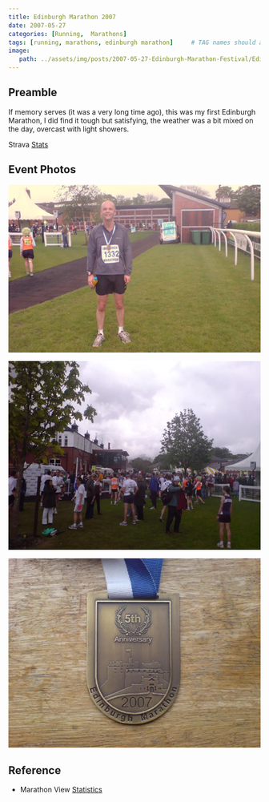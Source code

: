 ```yaml
---
title: Edinburgh Marathon 2007
date: 2007-05-27
categories: [Running,  Marathons]
tags: [running, marathons, edinburgh marathon]     # TAG names should always be lowercase
image:
   path: ../assets/img/posts/2007-05-27-Edinburgh-Marathon-Festival/Edinburgh-Marathon-2007.webp
---
```


## Preamble

If memory serves (it was a very long time ago), this was my first Edinburgh Marathon, I did find it tough but satisfying, the weather was a bit mixed on the day, overcast with light showers.

Strava [Stats](https://www.strava.com/activities/321108721/overview)

## Event Photos

![Edinburgh Marathon 2007](../../assets/img/posts/2007-05-27-Edinburgh-Marathon-Festival/DSC00413.webp)

![Edinburgh Marathon 2007](../../assets/img/posts/2007-05-27-Edinburgh-Marathon-Festival/DSC00414.webp)

![Edinburgh Marathon 2007](../../assets/img/posts/2007-05-27-Edinburgh-Marathon-Festival/DSC00426.webp)

## Reference

* Marathon View [Statistics](https://marathonview.net/race/98396)

